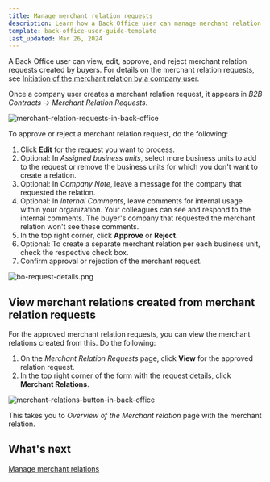 ```yaml
---
title: Manage merchant relation requests
description: Learn how a Back Office user can manage merchant relation requests in the Back Office
template: back-office-user-guide-template
last_updated: Mar 26, 2024
---
```


A Back Office user can view, edit, approve, and reject merchant relation requests created by buyers. For details on the merchant relation requests, see [Initiation of the merchant relation by a company user](/docs/pbc/all/merchant-management/latest/base-shop/merchant-b2b-contracts-and-contract-requests-feature-overview.html#initiation-of-a-merchant-relation-by-a-company-user).

Once a company user creates a merchant relation request, it appears in *B2B Contracts -> Merchant Relation Requests*.

![merchant-relation-requests-in-back-office](https://spryker.s3.eu-central-1.amazonaws.com/docs/pbc/all/merchant-management/manage-in-the-back-office/manage-merchant-relation-requests/merchant-relation-requests-in-back-office.png)

To approve or reject a merchant relation request, do the following:

1. Click **Edit** for the request you want to process.
2. Optional: In *Assigned business units*, select more business units to add to the request or remove the business units for which you don't want to create a relation.
3. Optional: In *Company Note*, leave a message for the company that requested the relation.
4. Optional: In *Internal Comments*, leave comments for internal usage within your organization. Your colleagues can see and respond to the internal comments. The buyer's company that requested the merchant relation won't see these comments.
5. In the top right corner, click **Approve** or **Reject**.
6. Optional: To create a separate merchant relation per each business unit, check the respective check box.
7. Confirm approval or rejection of the merchant request.

![bo-request-details.png](https://spryker.s3.eu-central-1.amazonaws.com/docs/pbc/all/merchant-management/manage-in-the-back-office/manage-merchant-relation-requests/bo-request-details.png)

## View merchant relations created from merchant relation requests

For the approved merchant relation requests, you can view the merchant relations created from this. Do the following:

1. On the *Merchant Relation Requests* page, click **View** for the approved relation request.
2. In the top right corner of the form with the request details, click **Merchant Relations**.

![merchant-relations-button-in-back-office](https://spryker.s3.eu-central-1.amazonaws.com/docs/pbc/all/merchant-management/manage-in-the-back-office/manage-merchants/manage-merchant-relation-requests/merchant-relations-button-in-back-office.png)

This takes you to *Overview of the Merchant relation* page with the merchant relation.

## What's next

[Manage merchant relations](/docs/pbc/all/merchant-management/latest/base-shop/manage-in-the-back-office/edit-merchant-relations.html)
